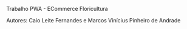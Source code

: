 Trabalho PWA - ECommerce Floricultura

Autores: Caio Leite Fernandes e
         Marcos Vinícius Pinheiro de Andrade
